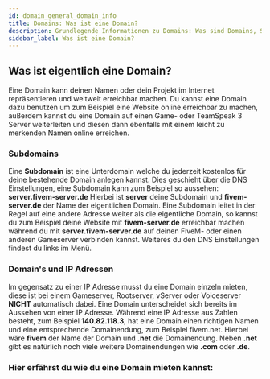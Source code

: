 ```yaml
---
id: domain_general_domain_info
title: Domains: Was ist eine Domain?
description: Grundlegende Informationen zu Domains: Was sind Domains, Subdomains oder IP Adressen? ZAP-Hosting.com Dokumentationen
sidebar_label: Was ist eine Domain?
---
```



## Was ist eigentlich eine Domain? 

Eine Domain kann deinen Namen oder dein Projekt im Internet repräsentieren und weltweit erreichbar machen.
Du kannst eine Domain dazu benutzen um zum Beispiel eine Website online erreichbar zu machen, 
außerdem kannst du eine Domain auf einen Game- oder TeamSpeak 3 Server weiterleiten und diesen 
dann ebenfalls mit einem leicht zu merkenden Namen online erreichen.


### Subdomains

Eine **Subdomain** ist eine Unterdomain welche du jederzeit kostenlos für deine bestehende Domain anlegen kannst.
Dies geschieht über die DNS Einstellungen, eine Subdomain kann zum Beispiel so aussehen: **server.fivem-server.de**
Hierbei ist **server** deine Subdomain und **fivem-server.de** der Name der eigentlichen Domain.
Eine Subdomain leitet in der Regel auf eine andere Adresse weiter als die eigentliche Domain,
so kannst du zum Beispiel deine Website mit **fivem-server.de** erreichbar machen während du mit **server.fivem-server.de**
auf deinen FiveM- oder einen anderen Gameserver verbinden kannst.
Weiteres du den DNS Einstellungen findest du links im Menü.


### Domain's und IP Adressen

Im gegensatz zu einer IP Adresse musst du eine Domain einzeln mieten, diese ist bei einem Gameserver, Rootserver, vServer oder Voiceserver **NICHT** automatisch dabei.
Eine Domain unterscheidet sich bereits im Aussehen von einer IP Adresse. Während eine IP Adresse aus Zahlen besteht, zum Beispiel **140.82.118.3**, hat eine Domain einen 
richtigen Namen und eine entsprechende Domainendung, zum Beispiel fivem.net. Hierbei wäre **fivem** der Name der Domain und **.net** die Domainendung.
Neben **.net** gibt es natürlich noch viele weitere Domainendungen wie **.com** oder **.de**.

### Hier erfährst du wie du eine Domain mieten kannst: [](domain_order.md)




